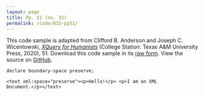 ```yaml
---
layout: page
title: Pp. 51 (no. 32)
permalink: /code/032-pp51/
---
```


This code sample is adapted from Clifford B. Anderson and Joseph C. Wicentowski, 
[_XQuery for Humanists_](/) (College Station: Texas A&M University Press, 2020), 51. 
Download this code sample in its [raw form](/code/032-pp51/032-pp51.xq).
View the source on [GitHub](https://github.com/coding4humanists/xquery4humanists/blob/master/code/032-pp51/032-pp51.xq).

```xquery
declare boundary-space preserve;

<text xml:space="preserve"><p>Hello!</p> <p>I am an XML
Document.</p></text>
```  
